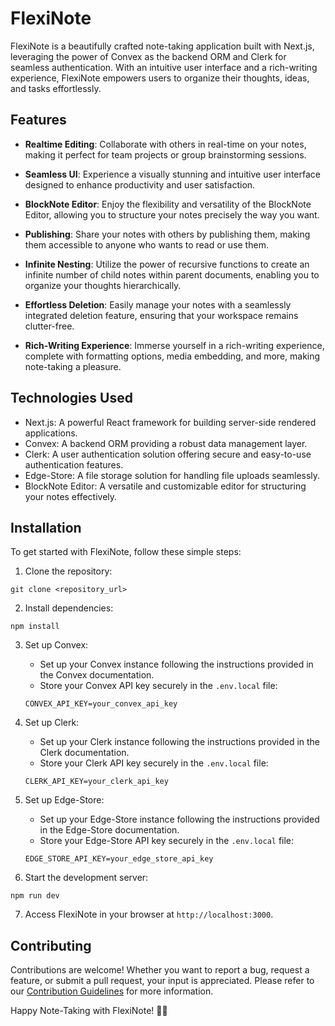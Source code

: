 # FlexiNote

FlexiNote is a beautifully crafted note-taking application built with Next.js, leveraging the power of Convex as the backend ORM and Clerk for seamless authentication. With an intuitive user interface and a rich-writing experience, FlexiNote empowers users to organize their thoughts, ideas, and tasks effortlessly.

## Features

- **Realtime Editing**: Collaborate with others in real-time on your notes, making it perfect for team projects or group brainstorming sessions.

- **Seamless UI**: Experience a visually stunning and intuitive user interface designed to enhance productivity and user satisfaction.

- **BlockNote Editor**: Enjoy the flexibility and versatility of the BlockNote Editor, allowing you to structure your notes precisely the way you want.

- **Publishing**: Share your notes with others by publishing them, making them accessible to anyone who wants to read or use them.

- **Infinite Nesting**: Utilize the power of recursive functions to create an infinite number of child notes within parent documents, enabling you to organize your thoughts hierarchically.

- **Effortless Deletion**: Easily manage your notes with a seamlessly integrated deletion feature, ensuring that your workspace remains clutter-free.

- **Rich-Writing Experience**: Immerse yourself in a rich-writing experience, complete with formatting options, media embedding, and more, making note-taking a pleasure.

## Technologies Used

- Next.js: A powerful React framework for building server-side rendered applications.
- Convex: A backend ORM providing a robust data management layer.
- Clerk: A user authentication solution offering secure and easy-to-use authentication features.
- Edge-Store: A file storage solution for handling file uploads seamlessly.
- BlockNote Editor: A versatile and customizable editor for structuring your notes effectively.

## Installation

To get started with FlexiNote, follow these simple steps:

1. Clone the repository:

```
git clone <repository_url>
```

2. Install dependencies:

```
npm install
```

3. Set up Convex:
   - Set up your Convex instance following the instructions provided in the Convex documentation.
   - Store your Convex API key securely in the `.env.local` file:

   ```
   CONVEX_API_KEY=your_convex_api_key
   ```

4. Set up Clerk:
   - Set up your Clerk instance following the instructions provided in the Clerk documentation.
   - Store your Clerk API key securely in the `.env.local` file:

   ```
   CLERK_API_KEY=your_clerk_api_key
   ```

5. Set up Edge-Store:
   - Set up your Edge-Store instance following the instructions provided in the Edge-Store documentation.
   - Store your Edge-Store API key securely in the `.env.local` file:

   ```
   EDGE_STORE_API_KEY=your_edge_store_api_key
   ```

6. Start the development server:

```
npm run dev
```

7. Access FlexiNote in your browser at `http://localhost:3000`.

## Contributing

Contributions are welcome! Whether you want to report a bug, request a feature, or submit a pull request, your input is appreciated. Please refer to our [Contribution Guidelines](CONTRIBUTING.md) for more information.



Happy Note-Taking with FlexiNote! 📝✨